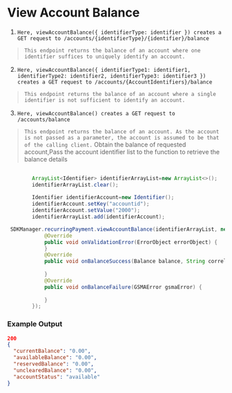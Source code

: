 # View Account Balance

1) `Here, viewAccountBalance({ identifierType: identifier }) creates a GET request to /accounts/{identifierType}/{identifier}/balance`

> `This endpoint returns the balance of an account where one identifier suffices to uniquely identify an account.`
2) `Here, viewAccountBalance({ identifierType1: identifier1, identifierType2: identifier2, identifierType3: identifier3 }) creates a GET request to /accounts/{AccountIdentifiers}/balance`

> `This endpoint returns the balance of an account where a single identifier is not sufficient to identify an account.`
3) `Here, viewAccountBalance() creates a GET request to /accounts/balance`

> `This endpoint returns the balance of an account. As the account is not passed as a parameter, the account is assumed to be that of the calling client.`
Obtain the balance of requested account,Pass the account identifier list  to the function to retrieve the balance details

```java
   
        ArrayList<Identifier> identifierArrayList=new ArrayList<>();
        identifierArrayList.clear();
        
        Identifier identifierAccount=new Identifier();
        identifierAccount.setKey("accountid");
        identifierAccount.setValue("2000");
        identifierArrayList.add(identifierAccount);

```

```java
 SDKManager.recurringPayment.viewAccountBalance(identifierArrayList, new BalanceInterface() {
            @Override
            public void onValidationError(ErrorObject errorObject) {
            }
            @Override
            public void onBalanceSuccess(Balance balance, String correlationID) {
       
            }
            @Override
            public void onBalanceFailure(GSMAError gsmaError) {
              
            }
        });
```

### Example Output

```json
200
{
  "currentBalance": "0.00",
  "availableBalance": "0.00",
  "reservedBalance": "0.00",
  "unclearedBalance": "0.00",
  "accountStatus": "available"
}
```

